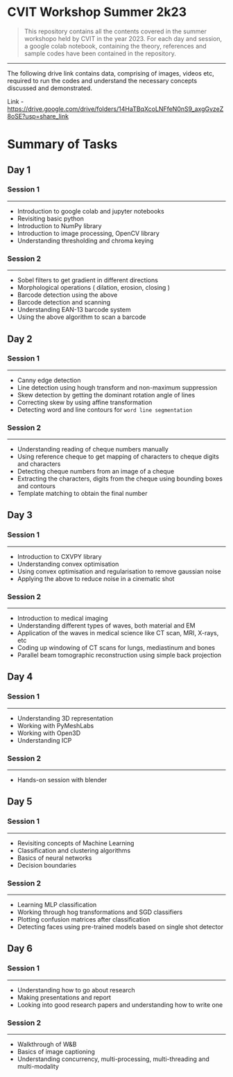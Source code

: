 # CVIT Workshop Summer 2k23
> This repository contains all the contents covered in the summer workshopo held by CVIT in the year 2023. For each day and session, a google colab notebook, containing the theory, references and sample codes have been contained in the repository.
---

The following drive link contains data, comprising of images, videos etc, required to run the codes and understand the necessary concepts discussed and demonstrated.

Link - https://drive.google.com/drive/folders/14HaTBqXcoLNFfeN0nS9_axgGvzeZ8oSE?usp=share_link

# Summary of Tasks
## Day 1
### Session 1
---
- Introduction to google colab and jupyter notebooks
- Revisiting basic python
- Introduction to NumPy library
- Introduction to image processing, OpenCV library
- Understanding thresholding and chroma keying
### Session 2
---
- Sobel filters to get gradient in different directions
- Morphological operations ( dilation, erosion, closing )
- Barcode detection using the above
- Barcode detection and scanning
- Understanding EAN-13 barcode system 
- Using the above algorithm to scan a barcode
## Day 2
### Session 1
---
- Canny edge detection 
- Line detection using hough transform and non-maximum suppression
- Skew detection by getting the dominant rotation angle of lines
- Correcting skew by using affine transformation
- Detecting word and line contours for `word line segmentation`
### Session 2
---
- Understanding reading of cheque numbers manually
- Using reference cheque to get mapping of characters to cheque digits and characters
- Detecting cheque numbers from an image of a cheque
- Extracting the characters, digits from the cheque using bounding boxes and contours
- Template matching to obtain the final number
## Day 3
### Session 1
---
- Introduction to CXVPY library
- Understanding convex optimisation
- Using convex optimisation and regularisation to remove gaussian noise
- Applying the above to reduce noise in a cinematic shot
### Session 2
---
- Introduction to medical imaging
- Understanding different types of waves, both material and EM
- Application of the waves in medical science like CT scan, MRI, X-rays, etc
- Coding up windowing of CT scans for lungs, mediastinum and bones
- Parallel beam tomographic reconstruction using simple back projection
## Day 4
### Session 1
---
- Understanding 3D representation
- Working with PyMeshLabs
- Working with Open3D
- Understanding ICP
### Session 2
---
- Hands-on session with blender
## Day 5
### Session 1
---
- Revisiting concepts of Machine Learning
- Classification and clustering algorithms
- Basics of neural networks
- Decision boundaries
### Session 2
---
- Learning MLP classification
- Working through hog transformations and SGD classifiers
- Plotting confusion matrices after classification
- Detecting faces using pre-trained models based on single shot detector
## Day 6
### Session 1
---
- Understanding how to go about research
- Making presentations and report
- Looking into good research papers and understanding how to write one
### Session 2
---
- Walkthrough of W&B
-  Basics of image captioning
- Understanding concurrency, multi-processing, multi-threading and multi-modality